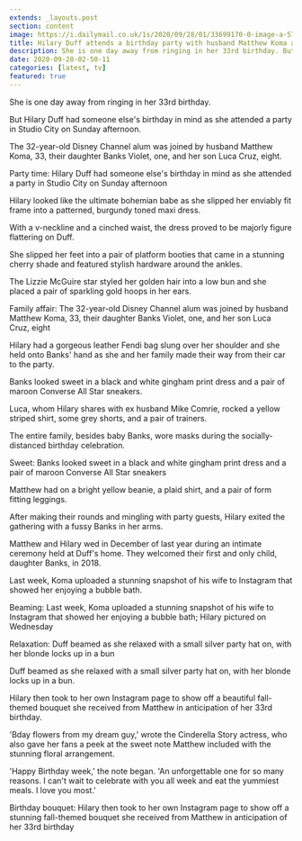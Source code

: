 ```yaml
---
extends: _layouts.post
section: content
image: https://i.dailymail.co.uk/1s/2020/09/28/01/33699170-0-image-a-57_1601254731443.jpg 
title: Hilary Duff attends a birthday party with husband Matthew Koma and their kids 
description: She is one day away from ringing in her 33rd birthday. But Hilary Duff had someone elses birthday in mind  as she attended a party in Studio City on Sunday afternoon. 
date: 2020-09-28-02-50-11 
categories: [latest, tv] 
featured: true 
--- 
```

She is one day away from ringing in her 33rd birthday.

But Hilary Duff had someone else's birthday in mind as she attended a party in Studio City on Sunday afternoon.

The 32-year-old Disney Channel alum was joined by husband Matthew Koma, 33, their daughter Banks Violet, one, and her son Luca Cruz, eight.

Party time: Hilary Duff had someone else's birthday in mind as she attended a party in Studio City on Sunday afternoon

Hilary looked like the ultimate bohemian babe as she slipped her enviably fit frame into a patterned, burgundy toned maxi dress.

With a v-neckline and a cinched waist, the dress proved to be majorly figure flattering on Duff.

She slipped her feet into a pair of platform booties that came in a stunning cherry shade and featured stylish hardware around the ankles.

The Lizzie McGuire star styled her golden hair into a low bun and she placed a pair of sparkling gold hoops in her ears.

Family affair: The 32-year-old Disney Channel alum was joined by husband Matthew Koma, 33, their daughter Banks Violet, one, and her son Luca Cruz, eight

Hilary had a gorgeous leather Fendi bag slung over her shoulder and she held onto Banks' hand as she and her family made their way from their car to the party.

Banks looked sweet in a black and white gingham print dress and a pair of maroon Converse All Star sneakers.

Luca, whom Hilary shares with ex husband Mike Comrie, rocked a yellow striped shirt, some grey shorts, and a pair of trainers.

The entire family, besides baby Banks, wore masks during the socially-distanced birthday celebration.

Sweet: Banks looked sweet in a black and white gingham print dress and a pair of maroon Converse All Star sneakers

Matthew had on a bright yellow beanie, a plaid shirt, and a pair of form fitting leggings.

After making their rounds and mingling with party guests, Hilary exited the gathering with a fussy Banks in her arms.

Matthew and Hilary wed in December of last year during an intimate ceremony held at Duff's home. They welcomed their first and only child, daughter Banks, in 2018. 

Last week, Koma uploaded a stunning snapshot of his wife to Instagram that showed her enjoying a bubble bath. 

Beaming: Last week, Koma uploaded a stunning snapshot of his wife to Instagram that showed her enjoying a bubble bath; Hilary pictured on Wednesday

Relaxation: Duff beamed as she relaxed with a small silver party hat on, with her blonde locks up in a bun

Duff beamed as she relaxed with a small silver party hat on, with her blonde locks up in a bun.

Hilary then took to her own Instagram page to show off a beautiful fall-themed bouquet she received from Matthew in anticipation of her 33rd birthday. 

'Bday flowers from my dream guy,' wrote the Cinderella Story actress, who also gave her fans a peek at the sweet note Matthew included with the stunning floral arrangement.  

'Happy Birthday week,' the note began. 'An unforgettable one for so many reasons. I can't wait to celebrate with you all week and eat the yummiest meals. I love you most.'

Birthday bouquet: Hilary then took to her own Instagram page to show off a stunning fall-themed bouquet she received from Matthew in anticipation of her 33rd birthday

